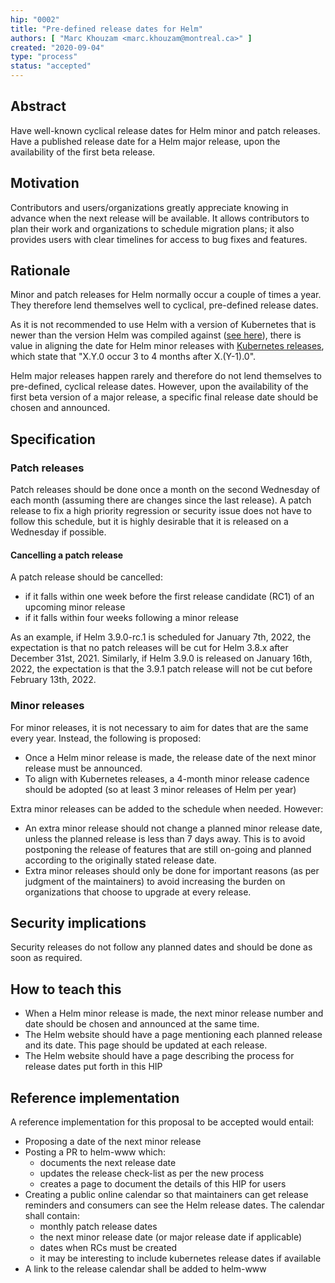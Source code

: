 ```yaml
---
hip: "0002"
title: "Pre-defined release dates for Helm"
authors: [ "Marc Khouzam <marc.khouzam@montreal.ca>" ]
created: "2020-09-04"
type: "process"
status: "accepted"
---
```


## Abstract

Have well-known cyclical release dates for Helm minor and patch releases.
Have a published release date for a Helm major release, upon the availability of the first beta release.

## Motivation

Contributors and users/organizations greatly appreciate knowing in advance when the next release will be available.
It allows contributors to plan their work and organizations to schedule migration plans; it also provides users with clear timelines for access to bug fixes and features.

## Rationale

Minor and patch releases for Helm normally occur a couple of times a year.  They therefore lend themselves well to cyclical, pre-defined release dates.

As it is not recommended to use Helm with a version of Kubernetes that is newer than the version Helm was compiled against ([see here][helm-skew]), there is value in aligning the date for Helm minor releases with [Kubernetes releases][kubernetes-dates], which state that "X.Y.0 occur 3 to 4 months after X.(Y-1).0".

Helm major releases happen rarely and therefore do not lend themselves to pre-defined, cyclical release dates.  However, upon the availability of the first beta version of a major release, a specific final release date should be chosen and announced.

## Specification
### Patch releases
Patch releases should be done once a month on the second Wednesday of each month (assuming there are changes since the last release). A patch release to fix a high priority regression or security issue does not have to follow this schedule, but it is highly desirable that it is released on a Wednesday if possible.

#### Cancelling a patch release

A patch release should be cancelled:
- if it falls within one week before the first release candidate (RC1) of an upcoming minor release
- if it falls within four weeks following a minor release

As an example, if Helm 3.9.0-rc.1 is scheduled for January 7th, 2022, the expectation is that no patch releases will be cut for Helm 3.8.x after December 31st, 2021.  Similarly, if Helm 3.9.0 is released on January 16th, 2022, the expectation is that the 3.9.1 patch release will not be cut before February 13th, 2022.

### Minor releases
For minor releases, it is not necessary to aim for dates that are the same every year.  Instead, the following is proposed:
* Once a Helm minor release is made, the release date of the next minor release must be announced.
* To align with Kubernetes releases, a 4-month minor release cadence should be adopted (so at least 3 minor releases of Helm per year)

Extra minor releases can be added to the schedule when needed.  However:
* An extra minor release should not change a planned minor release date, unless the planned release is less than 7 days away.  This is to avoid postponing the release of features that are still on-going and planned according to the originally stated release date.
* Extra minor releases should only be done for important reasons (as per judgment of the maintainers) to avoid increasing the burden on organizations that choose to upgrade at every release.

## Security implications

Security releases do not follow any planned dates and should be done as soon as required.

## How to teach this

* When a Helm minor release is made, the next minor release number and date should be chosen and announced at the same time.
* The Helm website should have a page mentioning each planned release and its date.  This page should be updated at each release.
* The Helm website should have a page describing the process for release dates put forth in this HIP

## Reference implementation

A reference implementation for this proposal to be accepted would entail:
* Proposing a date of the next minor release
* Posting a PR to helm-www which:
    * documents the next release date
    * updates the release check-list as per the new process
    * creates a page to document the details of this HIP for users
* Creating a public online calendar so that maintainers can get release reminders and consumers can see the Helm release dates.  The calendar shall contain:
    * monthly patch release dates
    * the next minor release date (or major release date if applicable)
    * dates when RCs must be created
    * it may be interesting to include kubernetes release dates if available
* A link to the release calendar shall be added to helm-www

[kubernetes-dates]: https://github.com/kubernetes/community/blob/master/contributors/design-proposals/release/versioning.md#minor-version-scheme-and-timeline
[helm-skew]: https://helm.sh/docs/topics/version_skew/#supported-version-skew

